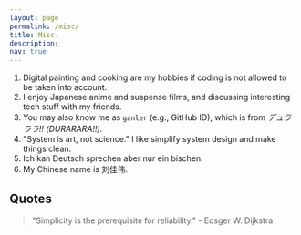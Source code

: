 ```yaml
---
layout: page
permalink: /misc/
title: Misc.
description:
nav: true
---
```


1. Digital painting and cooking are my hobbies if coding is not allowed to be taken into account.
2. I enjoy Japanese anime and suspense films, and discussing interesting tech stuff with my friends.
3. You may also know me as `ganler` (e.g., GitHub ID), which is from *デュラララ!! (DURARARA!!)*.
4. "System is art, not science." I like simplify system design and make things clean.
5. Ich kan Deutsch sprechen aber nur ein bischen.
6. My Chinese name is 刘佳伟.

## Quotes

> "Simplicity is the prerequisite for reliability." - Edsger W. Dijkstra
